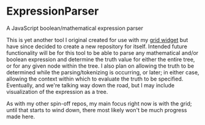 # ExpressionParser
A JavaScript boolean/mathematical expression parser

This is yet another tool I original created for use with my [grid widget](https://github.com/mosbymc/HTML-Data-Grid-Widget) but have since decided to create a new repository for itself. Intended future functionality will be for this tool to be able to parse any mathematical and/or boolean expression and determine the truth value for either the entire tree, or for any given node within the tree. I also plan on allowing the truth to be determined while the parsing/tokenizing is occurring, or later; in either case, allowing the context within which to evaluate the truth to be specified. Eventually, and we're talking way down the road, but I may include visualization of the expression as a tree.

As with my other spin-off repos, my main focus right now is with the grid; until that starts to wind down, there most likely won't be much progress made here.
